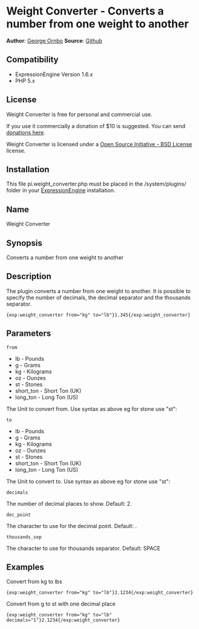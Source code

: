 # Weight Converter - Converts a number from one weight to another

**Author**: [George Ornbo][]
**Source**: [Github][]

## Compatibility

* ExpressionEngine Version 1.6.x
* PHP 5.x

## License

Weight Converter is free for personal and commercial use. 

If you use it commercially a donation of $10 is suggested. You can send [donations here](http://pledgie.com/campaigns/6994). 

Weight Converter is licensed under a [Open Source Initiative - BSD License][] license.

## Installation

This file pi.weight_converter.php must be placed in the /system/plugins/ folder in your [ExpressionEngine][] installation.

## Name

Weight Converter

## Synopsis

Converts a number from one weight to another

## Description

The plugin converts a number from one weight to another. It is possible to specify the number of decimals, the decimal separator and the thousands separator.

    {exp:weight_converter from="kg" to="lb"}1.345{/exp:weight_converter}
	
## Parameters

    from
    
* lb - Pounds
* g - Grams
* kg - Kilograms
* oz - Ounzes
* st - Stones
* short_ton - Short Ton (UK)
* long_ton - Long Ton (US)

The Unit to convert from. Use syntax as above eg for stone use "st":

    to

* lb - Pounds
* g - Grams
* kg - Kilograms
* oz - Ounzes
* st - Stones
* short_ton - Short Ton (UK)
* long_ton - Long Ton (US)

The Unit to convert to. Use syntax as above eg for stone use "st":

    decimals
  
The number of decimal places to show. Default: 2.

    dec_point
  
The character to use for the decimal point. Default: .

    thousands_sep
  
The character to use for thousands separator. Default: SPACE


## Examples

Convert from kg to lbs

    {exp:weight_converter from="kg" to="lb"}2.1234{/exp:weight_converter}
    
Convert from g to st with one decimal place

    {exp:weight_converter from="kg" to="lb" decimals="1"}2.1234{/exp:weight_converter}

[George Ornbo]: http://shapeshed.com/
[Github]: http://github.com/shapeshed/weight_converter.ee_addon
[ExpressionEngine]:http://www.expressionengine.com/index.php?affiliate=shapeshed
[Open Source Initiative - BSD License]: http://opensource.org/licenses/bsd-license.php